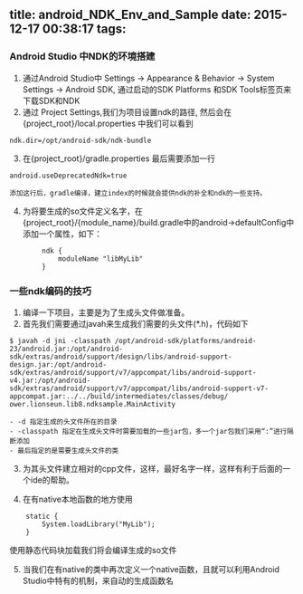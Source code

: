 title: android_NDK_Env_and_Sample
date: 2015-12-17 00:38:17
tags:
---

### Android Studio 中NDK的环境搭建

1. 通过Android Studio中 Settings -> Appearance & Behavior -> System Settings -> Android SDK, 通过启动的SDK Platforms 和SDK Tools标签页来下载SDK和NDK
2. 通过 Project Settings,我们为项目设置ndk的路径, 然后会在{project_root}/local.properties 中我们可以看到
```
ndk.dir=/opt/android-sdk/ndk-bundle
```

3. 在{project_root}/gradle.properties 最后需要添加一行
```
android.useDeprecatedNdk=true
```

    添加这行后，gradle编译，建立index的时候就会提供ndk的补全和ndk的一些支持。
4. 为将要生成的so文件定义名字，在{project_root}/{module_name}/build.gradle中的android->defaultConfig中添加一个属性，如下：
```
        ndk {
            moduleName "libMyLib"
        }
```

### 一些ndk编码的技巧
1. 编译一下项目，主要是为了生成头文件做准备。
2. 首先我们需要通过javah来生成我们需要的头文件(*.h)，代码如下
```
$ javah -d jni -classpath /opt/android-sdk/platforms/android-23/android.jar:/opt/android-sdk/extras/android/support/design/libs/android-support-design.jar:/opt/android-sdk/extras/android/support/v7/appcompat/libs/android-support-v4.jar:/opt/android-sdk/extras/android/support/v7/appcompat/libs/android-support-v7-appcompat.jar:../../build/intermediates/classes/debug/ ower.lionseun.lib8.ndksample.MainActivity
```
    - -d 指定生成的头文件所在的目录
    - -classpath 指定在生成头文件时需要加载的一些jar包，多一个jar包我们采用“:”进行隔断添加
    - 最后指定的是需要生成头文件的类

3. 为其头文件建立相对的cpp文件，这样，最好名字一样，这样有利于后面的一个ide的帮助。

4. 在有native本地函数的地方使用
```
    static {
        System.loadLibrary("MyLib");
    }
```
使用静态代码块加载我们将会编译生成的so文件

5. 当我们在有native的类中再次定义一个native函数，且就可以利用Android Studio中特有的机制，来自动的生成函数名
